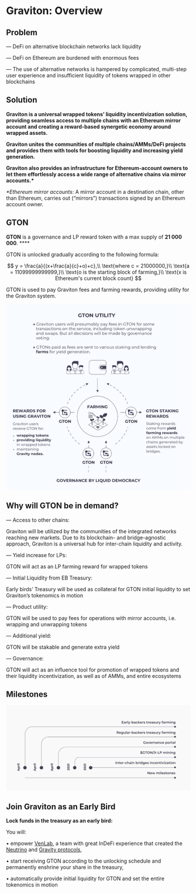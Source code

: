 # Graviton: Overview

## Problem 

— DeFi on alternative blockchain networks lack liquidity

— DeFi on Ethereum are burdened with enormous fees

— The use of alternative networks is hampered by complicated, multi-step user experience and insufficient liquidity of tokens wrapped in other blockchains

## Solution

**Graviton is a universal wrapped tokens’ liquidity incentivization solution, providing seamless access to multiple chains with an Ethereum mirror account and creating a reward-based synergetic economy around wrapped assets.**

**Graviton unites the communities of multiple chains/AMMs/DeFi projects and provides them with tools for boosting liquidity and increasing yield generation.**

**Graviton also provides an infrastructure for Ethereum-account owners to let them effortlessly access a wide range of alternative chains via mirror accounts.\***

_\*Ethereum mirror accounts:_ A mirror account in a destination chain, other than Ethereum, carries out \(“mirrors”\) transactions signed by an Ethereum account owner.

## GTON

**GTON** is a governance and LP reward token with a max supply of **21 000 000**. ****

GTON is unlocked gradually according to the following formula:

$$
y = \frac{a}{(x+\frac{a}{c}+o)+c},\\
\text{where c = 21000000,}\\ 
\text{a = 11099999999999,}\\ 
\text{o is the starting block of farming,}\\
\text{x is Ethereum's current block count}
$$

GTON is used to pay Graviton fees and farming rewards, providing utility for the Graviton system.

![](.gitbook/assets/gton_utility.png)

## Why will GTON be in demand?

— Access to other chains:

Graviton will be utilized by the communities of the integrated networks reaching new markets. Due to its blockchain- and bridge-agnostic approach, Graviton is a universal hub for inter-chain liquidity and activity.

— Yield increase for LPs:

GTON will act as an LP farming reward for wrapped tokens 

— Initial Liquidity from EB Treasury:

Early birds’ Treasury will be used as collateral for GTON initial liquidity to set Graviton’s tokenomics in motion

— Product utility:

GTON will be used to pay fees for operations with mirror accounts, i.e. wrapping and unwrapping tokens

— Additional yield:

GTON will be stakable and generate extra yield

— Governance:

GTON will act as an influence tool for promotion of wrapped tokens and their liquidity incentivization, as well as of AMMs, and entire ecosystems  


## Milestones

![](.gitbook/assets/2021-03-31-23.17.38.jpg)

## Join Graviton as an Early Bird

**Lock funds in the treasury as an early bird:**

You will:

• empower [VenLab](https://venlab.dev), a team with great InDeFi experience that created the [Neutrino](https://neutrino.at) and [Gravity protocols](https://gravity.tech), 

• start receiving GTON according to the unlocking schedule and permanently enshrine your share in the treasury,

• automatically provide initial liquidity for GTON and set the entire tokenomics in motion

